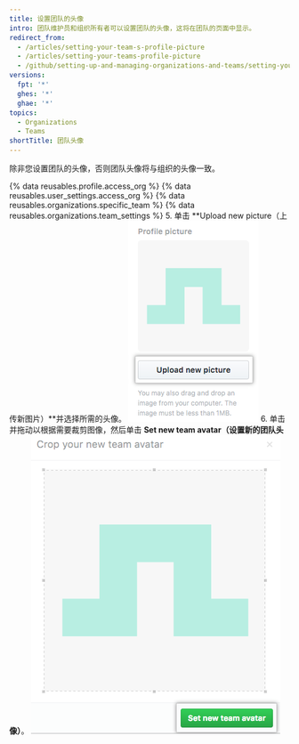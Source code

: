 ```yaml
---
title: 设置团队的头像
intro: 团队维护员和组织所有者可以设置团队的头像，这将在团队的页面中显示。
redirect_from:
  - /articles/setting-your-team-s-profile-picture
  - /articles/setting-your-teams-profile-picture
  - /github/setting-up-and-managing-organizations-and-teams/setting-your-teams-profile-picture
versions:
  fpt: '*'
  ghes: '*'
  ghae: '*'
topics:
  - Organizations
  - Teams
shortTitle: 团队头像
---
```


除非您设置团队的头像，否则团队头像将与组织的头像一致。

{% data reusables.profile.access_org %}
{% data reusables.user_settings.access_org %}
{% data reusables.organizations.specific_team %}
{% data reusables.organizations.team_settings %}
5. 单击 **Upload new picture（上传新图片）**并选择所需的头像。 ![上传新图片](/assets/images/help/teams/org-team-profile-picture-upload.png)
6. 单击并拖动以根据需要裁剪图像，然后单击 **Set new team avatar（设置新的团队头像）**。 ![设置新的团队头像](/assets/images/help/teams/org-team-set-new-team-avatar.png)
